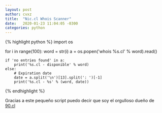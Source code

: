 ```yaml
---
layout: post
author: cvxz
title:  "Nic.cl Whois Scanner"
date:   2020-01-23 11:04:05 -0300
categories: python
---
```


{% highlight python %}
import os

for i in range(100):
    word = str(i)
    a = os.popen('whois %s.cl' % word).read()
    
    if 'no entries found' in a:
        print('%s.cl - disponible' % word)
    else:
    	# Expiration date
        date = a.split('\n')[13].split(': ')[-1]
        print('%s.cl - %s' % (word, date))
{% endhighlight %}

Gracias a este pequeño script puedo decir que soy el orgulloso dueño de [90.cl](https://90.cl)